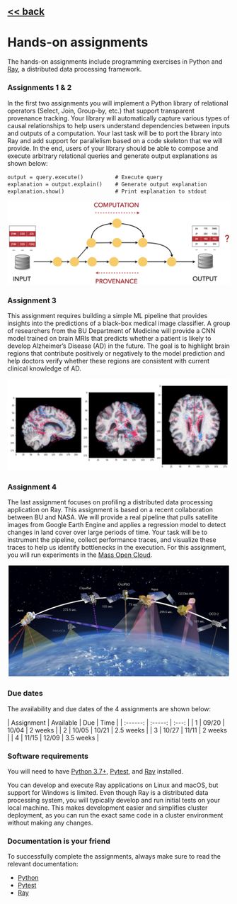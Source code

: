 ## [<< back](./index.html)

# Hands-on assignments

The hands-on assignments include programming exercises in Python and [Ray](https://ray.io), a distributed data processing framework.

### Assignments 1 & 2

In the first two assignments you will implement a Python library of relational operators (Select, Join, Group-by, etc.) that support transparent provenance tracking. Your library will automatically capture various types of causal relationships to help users understand dependencies between inputs and outputs of a computation. Your last task will be to port the library into Ray and add support for parallelism based on a code skeleton that we will provide. In the end, users of your library should be able to compose and execute arbitrary relational queries and generate output explanations as shown below:

```
output = query.execute()          # Execute query
explanation = output.explain()    # Generate output explanation
explanation.show()                # Print explanation to stdout
```

![Data Provenance](provenance.jpg)

### Assignment 3

This assignment requires building a simple ML pipeline that provides insights into the predictions of a black-box medical image classifier. A group of researchers from the BU Department of Medicine will provide a CNN model trained on brain MRIs that predicts whether a patient is likely to develop Alzheimer’s Disease (AD) in the future. The goal is to highlight brain regions that contribute positively or negatively to the model prediction and help doctors verify whether these regions are consistent with current clinical knowledge of AD.

![Explainable AI](shap4med.jpg)

### Assignment 4

The last assignment focuses on profiling a distributed data processing application on Ray. This assignment is based on a recent collaboration between BU and NASA. We will provide a real pipeline that pulls satellite images from Google Earth Engine and applies a regression model to detect changes in land cover over large periods of time. Your task will be to instrument the pipeline, collect performance traces, and visualize these traces to help us identify bottlenecks in the execution. For this assignment, you will run experiments in the [Mass Open Cloud](https://massopen.cloud).

![Remote Sensing](remote_sensing.jpg)

### Due dates
The availability and due dates of the 4 assignments are shown below:

| Assignment | Available | Due | Time |
| :------: | :-----: | :---: | 
| 1 | 09/20 | 10/04 | 2 weeks |
| 2 | 10/05 | 10/21 | 2.5 weeks |
| 3 | 10/27 | 11/11 | 2 weeks |
| 4 | 11/15 | 12/09 | 3.5 weeks |

### Software requirements

You will need to have [Python 3.7+](https://www.python.org/downloads/), [Pytest](https://docs.pytest.org/en/stable/), and [Ray](https://docs.ray.io/en/latest/installation.html) installed.

You can develop and execute Ray applications on Linux and macOS, but support for Windows is limited. Even though Ray is a distributed data processing system, you will typically develop and run initial tests on your local machine. This makes development easier and simplifies cluster deployment, as you can run the exact same code in a cluster environment without making any changes.

### Documentation is your friend

To successfully complete the assignments, always make sure to read the relevant documentation:

- [Python](https://docs.python.org/3/tutorial/)
- [Pytest](https://docs.pytest.org/en/stable/#documentation)
- [Ray](https://docs.ray.io/en/latest)
